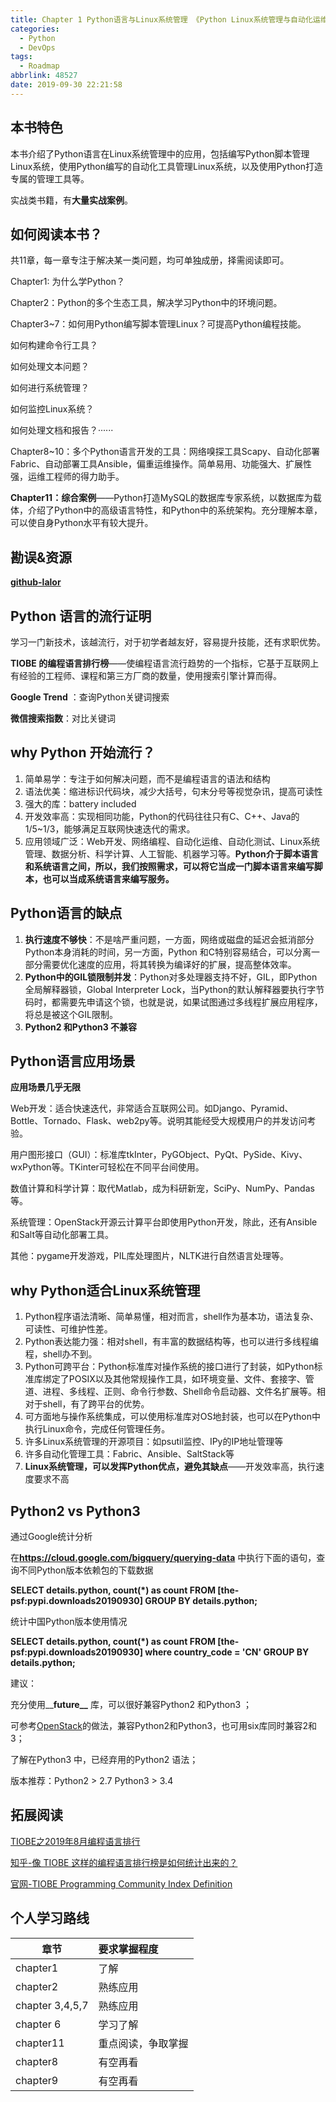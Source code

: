 ```yaml
---
title: Chapter 1 Python语言与Linux系统管理 《Python Linux系统管理与自动化运维》
categories:
  - Python
  - DevOps
tags:
  - Roadmap
abbrlink: 48527
date: 2019-09-30 22:21:58
---
```


## 本书特色

本书介绍了Python语言在Linux系统管理中的应用，包括编写Python脚本管理Linux系统，使用Python编写的自动化工具管理Linux系统，以及使用Python打造专属的管理工具等。

实战类书籍，有**大量实战案例**。

<!--more-->

## 如何阅读本书？

共11章，每一章专注于解决某一类问题，均可单独成册，择需阅读即可。

Chapter1: 为什么学Python？

Chapter2：Python的多个生态工具，解决学习Python中的环境问题。

Chapter3~7：如何用Python编写脚本管理Linux？可提高Python编程技能。

如何构建命令行工具？

如何处理文本问题？

如何进行系统管理？

如何监控Linux系统？

如何处理文档和报告？······

Chapter8~10：多个Python语言开发的工具：网络嗅探工具Scapy、自动化部署Fabric、自动部署工具Ansible，偏重运维操作。简单易用、功能强大、扩展性强，运维工程师的得力助手。

**Chapter11：综合案例**——Python打造MySQL的数据库专家系统，以数据库为载体，介绍了Python中的高级语言特性，和Python中的系统架构。充分理解本章，可以使自身Python水平有较大提升。



## 勘误&资源

**[github-lalor](https://github.com/lalor/python_for_linux_system_administration)**



## Python 语言的流行证明

学习一门新技术，该越流行，对于初学者越友好，容易提升技能，还有求职优势。

**TIOBE 的编程语言排行榜**——使编程语言流行趋势的一个指标，它基于互联网上有经验的工程师、课程和第三方厂商的数量，使用搜索引擎计算而得。

**Google Trend** ：查询Python关键词搜索

**微信搜索指数**：对比关键词



## why Python 开始流行？

1. 简单易学：专注于如何解决问题，而不是编程语言的语法和结构
2. 语法优美：缩进标识代码块，减少大括号，句末分号等视觉杂讯，提高可读性
3. 强大的库：battery included
4. 开发效率高：实现相同功能，Python的代码往往只有C、C++、Java的 1/5~1/3，能够满足互联网快速迭代的需求。
5. 应用领域广泛：Web开发、网络编程、自动化运维、自动化测试、Linux系统管理、数据分析、科学计算、人工智能、机器学习等。**Python介于脚本语言和系统语言之间，所以，我们按照需求，可以将它当成一门脚本语言来编写脚本，也可以当成系统语言来编写服务。**



## Python语言的缺点

1. **执行速度不够快**：不是啥严重问题，一方面，网络或磁盘的延迟会抵消部分Python本身消耗的时间，另一方面，Python 和C特别容易结合，可以分离一部分需要优化速度的应用，将其转换为编译好的扩展，提高整体效率。
2. **Python中的GIL锁限制并发**：Python对多处理器支持不好，GIL，即Python全局解释器锁，Global Interpreter Lock，当Python的默认解释器要执行字节码时，都需要先申请这个锁，也就是说，如果试图通过多线程扩展应用程序，将总是被这个GIL限制。
3. **Python2 和Python3 不兼容**



## Python语言应用场景

**应用场景几乎无限**

Web开发：适合快速迭代，非常适合互联网公司。如Django、Pyramid、Bottle、Tornado、Flask、web2py等。说明其能经受大规模用户的并发访问考验。

用户图形接口（GUI）：标准库tkInter，PyGObject、PyQt、PySide、Kivy、wxPython等。TKinter可轻松在不同平台间使用。

数值计算和科学计算：取代Matlab，成为科研新宠，SciPy、NumPy、Pandas等。

系统管理：OpenStack开源云计算平台即使用Python开发，除此，还有Ansible和Salt等自动化部署工具。

其他：pygame开发游戏，PIL库处理图片，NLTK进行自然语言处理等。



## why Python适合Linux系统管理

1. Python程序语法清晰、简单易懂，相对而言，shell作为基本功，语法复杂、可读性、可维护性差。
2. Python表达能力强：相对shell，有丰富的数据结构等，也可以进行多线程编程，shell办不到。
3. Python可跨平台：Python标准库对操作系统的接口进行了封装，如Python标准库绑定了POSIX以及其他常规操作工具，如环境变量、文件、套接字、管道、进程、多线程、正则、命令行参数、Shell命令启动器、文件名扩展等。相对于shell，有了跨平台的优势。
4. 可方面地与操作系统集成，可以使用标准库对OS地封装，也可以在Python中执行Linux命令，完成任何管理任务。
5. 许多Linux系统管理的开源项目：如psutil监控、IPy的IP地址管理等
6. 许多自动化管理工具：Fabric、Ansible、SaltStack等
7. **Linux系统管理，可以发挥Python优点，避免其缺点**——开发效率高，执行速度要求不高



## Python2 vs Python3

通过Google统计分析

在**https://cloud.google.com/bigquery/querying-data** 中执行下面的语句，查询不同Python版本依赖包的下载数据

**SELECT details.python, count(\*)  as count FROM [the-psf:pypi.downloads20190930] GROUP BY details.python;**

统计中国Python版本使用情况

**SELECT details.python, count(\*)  as count FROM [the-psf:pypi.downloads20190930] where country_code = 'CN' GROUP BY details.python;**

建议：

充分使用\_\___future\_\___  库，可以很好兼容Python2 和Python3 ；

可参考[OpenStack](https://wiki.openstack.org/wiki/Python3)的做法，兼容Python2和Python3，也可用six库同时兼容2和3；

了解在Python3 中，已经弃用的Python2 语法；

版本推荐：Python2 > 2.7    Python3 > 3.4



## 拓展阅读

[TIOBE之2019年8月编程语言排行](https://mp.weixin.qq.com/s?src=11&timestamp=1569855067&ver=1884&signature=JqSmr4FcWkHUOixFmflaJkSN4gTMJePXfLHA9iDDclycxQKhgkIZ84nJLFz3CU-gnvS-EbMtbaLcWUgOFZD4ds5gU55zVm1wRPTQTcns2C32aDN2aoI4qJJlc9Tgu0BW&new=1)

[知乎-像 TIOBE 这样的编程语言排行榜是如何统计出来的？](https://www.zhihu.com/question/20430292)

[官网-TIOBE Programming Community Index Definition](https://www.tiobe.com/tiobe-index/programming-languages-definition/)

 

## 个人学习路线

| 章节            | 要求掌握程度       |
| --------------- | :----------------- |
| chapter1        | 了解               |
| chapter2        | 熟练应用           |
| chapter 3,4,5,7 | 熟练应用           |
| chapter 6       | 学习了解           |
| chapter11       | 重点阅读，争取掌握 |
| chapter8        | 有空再看           |
| chapter9        | 有空再看           |

